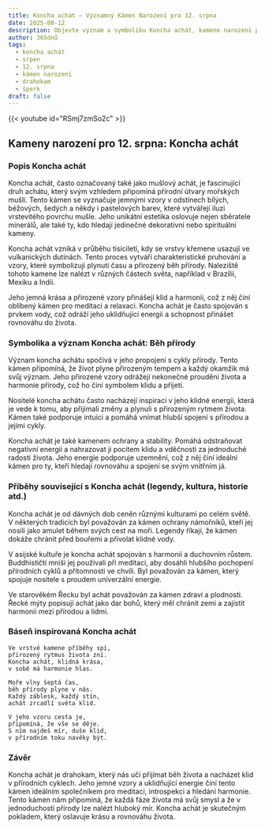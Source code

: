 ```yaml
---
title: Koncha achát – Významný Kámen Narození pro 12. srpna
date: 2025-08-12
description: Objevte význam a symboliku Koncha achát, kamene narození pro 12. srpna, který symbolizuje Běh přírody. Přečtěte si legendy a inspirující příběhy.
author: 365dnů
tags:
  - koncha achát
  - srpen
  - 12. srpna
  - kámen narození
  - drahokam
  - šperk
draft: false
---
```


{{< youtube id="RSmj7zmSo2c" >}}

## Kameny narození pro 12. srpna: Koncha achát

### Popis Koncha achát

Koncha achát, často označovaný také jako mušlový achát, je fascinující druh achátu, který svým vzhledem připomíná přírodní útvary mořských mušlí. Tento kámen se vyznačuje jemnými vzory v odstínech bílých, béžových, šedých a někdy i pastelových barev, které vytvářejí iluzi vrstevitého povrchu mušle. Jeho unikátní estetika oslovuje nejen sběratele minerálů, ale také ty, kdo hledají jedinečné dekorativní nebo spirituální kameny.

Koncha achát vzniká v průběhu tisíciletí, kdy se vrstvy křemene usazují ve vulkanických dutinách. Tento proces vytváří charakteristické pruhování a vzory, které symbolizují plynutí času a přirozený běh přírody. Naleziště tohoto kamene lze nalézt v různých částech světa, například v Brazílii, Mexiku a Indii.

Jeho jemná krása a přirozené vzory přinášejí klid a harmonii, což z něj činí oblíbený kámen pro meditaci a relaxaci. Koncha achát je často spojován s prvkem vody, což odráží jeho uklidňující energii a schopnost přinášet rovnováhu do života.

### Symbolika a význam Koncha achát: Běh přírody

Význam koncha achátu spočívá v jeho propojení s cykly přírody. Tento kámen připomíná, že život plyne přirozeným tempem a každý okamžik má svůj význam. Jeho přirozené vzory odrážejí nekonečné proudění života a harmonie přírody, což ho činí symbolem klidu a přijetí.

Nositelé koncha achátu často nacházejí inspiraci v jeho klidné energii, která je vede k tomu, aby přijímali změny a plynuli s přirozeným rytmem života. Kámen také podporuje intuici a pomáhá vnímat hlubší spojení s přírodou a jejími cykly.

Koncha achát je také kamenem ochrany a stability. Pomáhá odstraňovat negativní energii a nahrazovat ji pocitem klidu a vděčnosti za jednoduché radosti života. Jeho energie podporuje uzemnění, což z něj činí ideální kámen pro ty, kteří hledají rovnováhu a spojení se svým vnitřním já.

### Příběhy související s Koncha achát (legendy, kultura, historie atd.)

Koncha achát je od dávných dob ceněn různými kulturami po celém světě. V některých tradicích byl považován za kámen ochrany námořníků, kteří jej nosili jako amulet během svých cest na moři. Legendy říkají, že kámen dokáže chránit před bouřemi a přivolat klidné vody.

V asijské kultuře je koncha achát spojován s harmonií a duchovním růstem. Buddhističtí mniši jej používali při meditaci, aby dosáhli hlubšího pochopení přírodních cyklů a přítomnosti ve chvíli. Byl považován za kámen, který spojuje nositele s proudem univerzální energie.

Ve starověkém Řecku byl achát považován za kámen zdraví a plodnosti. Řecké mýty popisují achát jako dar bohů, který měl chránit zemi a zajistit harmonii mezi přírodou a lidmi.

### Báseň inspirovaná Koncha achát

```
Ve vrstvě kamene příběhy spí,  
přirozený rytmus života zní.  
Koncha achát, klidná krása,  
v sobě má harmonie hlas.

Moře vlny šeptá čas,  
běh přírody plyne v nás.  
Každý záblesk, každý stín,  
achát zrcadlí světa klid.

V jeho vzoru cesta je,  
připomíná, že vše se děje.  
S ním najdeš mír, duše klid,  
v přírodním toku navěky být.
```

### Závěr

Koncha achát je drahokam, který nás učí přijímat běh života a nacházet klid v přírodních cyklech. Jeho jemné vzory a uklidňující energie činí tento kámen ideálním společníkem pro meditaci, introspekci a hledání harmonie. Tento kámen nám připomíná, že každá fáze života má svůj smysl a že v jednoduchosti přírody lze nalézt hluboký mír. Koncha achát je skutečným pokladem, který oslavuje krásu a rovnováhu života.